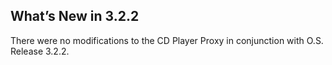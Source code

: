 ## What’s New in 3.2.2

There were no modifications to the CD Player Proxy in conjunction with O.S. Release 3.2.2.
